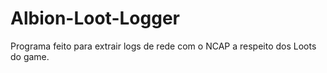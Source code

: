 # Albion-Loot-Logger
Programa feito para extrair logs de rede com o NCAP a respeito dos Loots do game.
